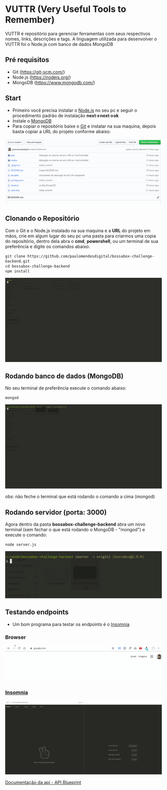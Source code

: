 # VUTTR (Very Useful Tools to Remember)

VUTTR é repositório para gerenciar ferramentas com seus respectivos nomes, links, descrições e tags.
A linguagem utilizada para desenvolver o VUTTR foi o Node.js com banco de dados MongoDB

## Pré requisitos

- Git (https://git-scm.com/)
- Node.js (https://nodejs.org/)
- MongoDB (https://www.mongodb.com/)

## Start
- Primeiro você precisa instalar o [Node.js](https://nodejs.org/en/) no seu pc e seguir o procedimento padrão de instalação **next->next->ok**
- Instale o [MongoDB](https://www.mongodb.com/download-center/community)
- Para copiar o repositório baixe o [Git](https://git-scm.com/downloads) e instalar na sua maquina, depois basta copiar a URL do projeto conforme abaixo:

![](readme/git-clone.gif)

## Clonando o Repositório ##
Com o Git e o Node.js instalado na sua maquina e a **URL** do projeto em mãos, crie em algum lugar do seu pc uma pasta para criarmos uma copia do repositório, dentro dela abra o **cmd**, **powershell**, ou um terminal de sua preferência e digite os comandos abaixo:
```
git clone https://github.com/paulomendesdigital/bossabox-challenge-backend.git
cd bossabox-challenge-backend
npm install
```

![](readme/git-clone-terminal.gif)

## Rodando banco de dados (MongoDB)
No seu terminal de preferência execute o comando abaixo:
```
mongod
```

![](readme/mongod.gif)

obs: não feche o terminal que está rodando o comando a cima (mongod)

## Rodando servidor (porta: 3000)
Agora dentro da pasta **bossabox-challenge-backend** abra um novo terminal (sem fechar o que está rodando o MongoDB - "mongod") e execute o comando:
```
node server.js
```

![](readme/node-server.gif)

## Testando endpoints
- Um bom programa para testar os endpoints é o [Insomnia](https://insomnia.rest/download/)

### Browser

![](readme/google.gif)

### [Insomnia](https://insomnia.rest/)

![](readme/insomnia.gif)

[Documentação da api - API Blueprint](https://github.com/paulomendesdigital/bossabox-challenge-backend/blob/master/api.apib)
